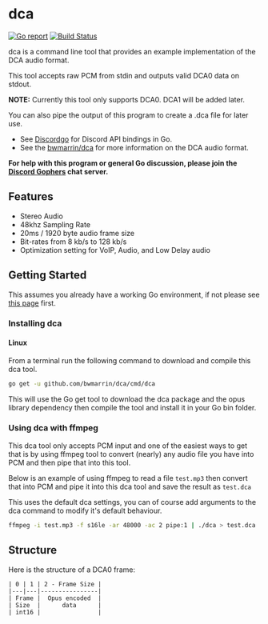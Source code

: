# dca
[![Go report]( http://goreportcard.com/badge/bwmarrin/dca)](http://goreportcard.com/report/bwmarrin/dca) [![Build Status](https://travis-ci.org/bwmarrin/dca.svg?branch=master)](https://travis-ci.org/bwmarrin/dca) 

dca is a command line tool that provides an example implementation of the DCA 
audio format.

This tool accepts raw PCM from stdin and outputs valid DCA0 data on stdout.

**NOTE:** Currently this tool only supports DCA0.  DCA1 will be added later.

You can also pipe the output of this program to create a .dca file for later use.

* See [Discordgo](https://github.com/bwmarrin/discordgo) for Discord API bindings in Go.
* See the [bwmarrin/dca](https://github.com/bwmarrin/dca) for more information on the DCA audio format.

**For help with this program or general Go discussion, please join the [Discord 
Gophers](https://discord.gg/0f1SbxBZjYq9jLBk) chat server.**

## Features
* Stereo Audio
* 48khz Sampling Rate
* 20ms / 1920 byte audio frame size
* Bit-rates from 8 kb/s to 128 kb/s
* Optimization setting for VoIP, Audio, and Low Delay audio


## Getting Started

This assumes you already have a working Go environment, if not please see
[this page](https://golang.org/doc/install) first.

### Installing dca

#### Linux

From a terminal run the following command to download and compile this dca tool.

```sh
go get -u github.com/bwmarrin/dca/cmd/dca
```

This will use the Go get tool to download the dca package and the opus library 
dependency then compile the tool and install it in your Go bin folder.


### Using dca with ffmpeg

This dca tool only accepts PCM input and one of the easiest ways to get that
is by using ffmpeg tool to convert (nearly) any audio file you have into PCM
and then pipe that into this tool.

Below is an example of using ffmpeg to read a file `test.mp3` then convert that 
into PCM and pipe it into this dca tool and save the result as `test.dca`

This uses the default dca settings, you can of course add arguments to the dca 
command to modify it's default behaviour.

```sh
ffmpeg -i test.mp3 -f s16le -ar 48000 -ac 2 pipe:1 | ./dca > test.dca
```


## Structure

Here is the structure of a DCA0 frame:

```
| 0 | 1 | 2 - Frame Size |
|---|---|----------------|
| Frame |  Opus encoded  |
| Size  |      data      |
| int16 |                |
```
